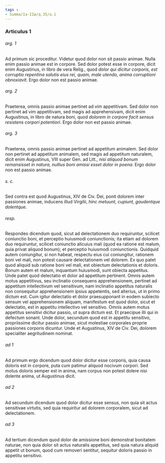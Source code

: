 ```yaml
---
tags : 
- Summa/Ia-IIæ/q.35/a.1
---
```


### Articulus 1

###### arg. 1
Ad primum sic proceditur. Videtur quod dolor non sit passio animae. Nulla enim passio animae est in corpore. Sed dolor potest esse in corpore, dicit enim Augustinus, in libro de vera Relig., quod *dolor qui dicitur corporis, est corruptio repentina salutis eius rei, quam, male utendo, anima corruptioni obnoxiavit*. Ergo dolor non est passio animae.

###### arg. 2
Praeterea, omnis passio animae pertinet ad vim appetitivam. Sed dolor non pertinet ad vim appetitivam, sed magis ad apprehensivam, dicit enim Augustinus, in libro de natura boni, quod *dolorem in corpore facit sensus resistens corpori potentiori*. Ergo dolor non est passio animae.

###### arg. 3
Praeterea, omnis passio animae pertinet ad appetitum animalem. Sed dolor non pertinet ad appetitum animalem, sed magis ad appetitum naturalem, dicit enim Augustinus, VIII super Gen. ad Litt., *nisi aliquod bonum remansisset in natura, nullius boni amissi esset dolor in poena*. Ergo dolor non est passio animae.

###### s. c.
Sed contra est quod Augustinus, XIV de Civ. Dei, ponit dolorem inter passiones animae, inducens illud Virgilii, *hinc metuunt, cupiunt, gaudentque dolentque*.

###### resp.
Respondeo dicendum quod, sicut ad delectationem duo requiruntur, scilicet coniunctio boni, et perceptio huiusmodi coniunctionis; ita etiam ad dolorem duo requiruntur, scilicet coniunctio alicuius mali (quod ea ratione est malum, quia privat aliquod bonum); et perceptio huiusmodi coniunctionis. Quidquid autem coniungitur, si non habeat, respectu eius cui coniungitur, rationem boni vel mali, non potest causare delectationem vel dolorem. Ex quo patet quod aliquid sub ratione boni vel mali, est obiectum delectationis et doloris. Bonum autem et malum, inquantum huiusmodi, sunt obiecta appetitus. Unde patet quod delectatio et dolor ad appetitum pertinent. Omnis autem motus appetitivus, seu inclinatio consequens apprehensionem, pertinet ad appetitum intellectivum vel sensitivum, nam inclinatio appetitus naturalis non consequitur apprehensionem ipsius appetentis, sed alterius, ut in primo dictum est. Cum igitur delectatio et dolor praesupponant in eodem subiecto sensum vel apprehensionem aliquam, manifestum est quod dolor, sicut et delectatio, est in appetitu intellectivo vel sensitivo. Omnis autem motus appetitus sensitivi dicitur passio, ut supra dictum est. Et praecipue illi qui in defectum sonant. Unde dolor, secundum quod est in appetitu sensitivo, propriissime dicitur passio animae, sicut molestiae corporales proprie passiones corporis dicuntur. Unde et Augustinus, XIV de Civ. Dei, dolorem specialiter aegritudinem nominat.

###### ad 1
Ad primum ergo dicendum quod dolor dicitur esse corporis, quia causa doloris est in corpore, puta cum patimur aliquod nocivum corpori. Sed motus doloris semper est in anima, nam corpus non potest dolere nisi dolente anima, ut Augustinus dicit.

###### ad 2
Ad secundum dicendum quod dolor dicitur esse sensus, non quia sit actus sensitivae virtutis, sed quia requiritur ad dolorem corporalem, sicut ad delectationem.

###### ad 3
Ad tertium dicendum quod dolor de amissione boni demonstrat bonitatem naturae, non quia dolor sit actus naturalis appetitus, sed quia natura aliquid appetit ut bonum, quod cum removeri sentitur, sequitur doloris passio in appetitu sensitivo.


